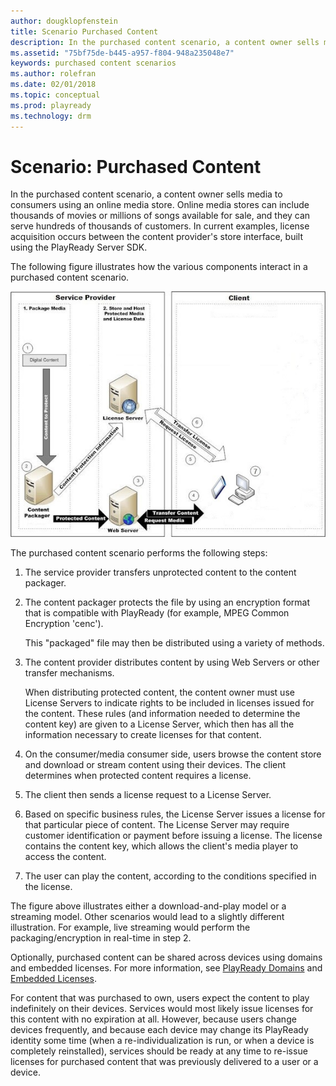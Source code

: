 ```yaml
---
author: dougklopfenstein
title: Scenario Purchased Content
description: In the purchased content scenario, a content owner sells media to consumers using an online media store.
ms.assetid: "75bf75de-b445-a957-f804-948a235048e7"
keywords: purchased content scenarios
ms.author: rolefran
ms.date: 02/01/2018
ms.topic: conceptual
ms.prod: playready
ms.technology: drm
---
```



# Scenario: Purchased Content


In the purchased content scenario, a content owner sells media to consumers using an online media store. Online media stores can include thousands of movies or millions of songs available for sale, and they can serve hundreds of thousands of customers. In current examples, license acquisition occurs between the content provider's store interface, built using the PlayReady Server SDK.


The following figure illustrates how the various components interact in a purchased content scenario.


 ![Purchased Content](../images/image26_8.jpg)


The purchased content scenario performs the following steps:

   1. The service provider transfers unprotected content to the content packager.

   1. The content packager protects the file by using an encryption format that is compatible with PlayReady (for example, MPEG Common Encryption 'cenc').

      This "packaged" file may then be distributed using a variety of methods.

   1. The content provider distributes content by using Web Servers or other transfer mechanisms.

      When distributing protected content, the content owner must use License Servers to indicate rights to be included in licenses issued for the content. These rules (and information needed to determine the content key) are given to a License Server, which then has all the information necessary to create licenses for that content.

   1. On the consumer/media consumer side, users browse the content store and download or stream content using their devices. The client determines when protected content requires a license.

   1. The client then sends a license request to a License Server.

   1. Based on specific business rules, the License Server issues a license for that particular piece of content. The License Server may require customer identification or payment before issuing a license. The license contains the content key, which allows the client's media player to access the content.

   1. The user can play the content, according to the conditions specified in the license.



The figure above illustrates either a download-and-play model or a streaming model. Other scenarios would lead to a slightly different illustration. For example, live streaming would perform the packaging/encryption in real-time in step 2.


Optionally, purchased content can be shared across devices using domains and embedded licenses. For more information, see [PlayReady Domains](domain-Server.md) and [Embedded Licenses](embedded-licenses.md).


For content that was purchased to own, users expect the content to play indefinitely on their devices. Services would most likely issue licenses for this content with no expiration at all. However, because users change devices frequently, and because each device may change its PlayReady identity some time (when a re-individualization is run, or when a device is completely reinstalled), services should be ready at any time to re-issue licenses for purchased content that was previously delivered to a user or a device.
